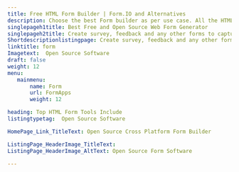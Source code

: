 ```yaml
---
title: Free HTML Form Builder | Form.IO and Alternatives
description: Choose the best Form builder as per use case. All the HTML form builders listed here are free and open source.
singlepageh1title: Best Free and Open Source Web Form Generator
singlepageh2title: Create survey, feedback and any other forms to capture classified information. Know your customers better by letting them speak in one on one conversation.
Shortdescriptionlistingpage: Create survey, feedback and any other forms to capture classified information. Know your customers better by letting them speak in one on one conversation.
linktitle: form
Imagetext:  Open Source Software 
draft: false
weight: 12
menu:
   mainmenu: 
       name: Form
       url: FormApps
       weight: 12

heading: Top HTML Form Tools Include
listingtypetag:  Open Source Software 

HomePage_Link_TitleText: Open Source Cross Platform Form Builder

ListingPage_HeaderImage_TitleText:
ListingPage_HeaderImage_AltText: Open Source Form Software

---
```


